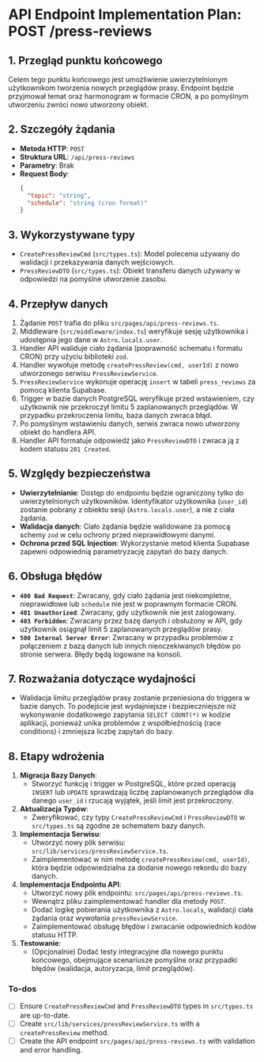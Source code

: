 <!-- f5ce137a-3399-4a71-bacc-563047fa7410 48b58d3a-9ded-45c7-805a-0b8496896295 -->

# API Endpoint Implementation Plan: POST /press-reviews

## 1. Przegląd punktu końcowego

Celem tego punktu końcowego jest umożliwienie uwierzytelnionym użytkownikom tworzenia nowych przeglądów prasy. Endpoint będzie przyjmował temat oraz harmonogram w formacie CRON, a po pomyślnym utworzeniu zwróci nowo utworzony obiekt.

## 2. Szczegóły żądania

- **Metoda HTTP**: `POST`
- **Struktura URL**: `/api/press-reviews`
- **Parametry**: Brak
- **Request Body**:
  ```json
  {
    "topic": "string",
    "schedule": "string (cron format)"
  }
  ```

## 3. Wykorzystywane typy

- `CreatePressReviewCmd` (`src/types.ts`): Model polecenia używany do walidacji i przekazywania danych wejściowych.
- `PressReviewDTO` (`src/types.ts`): Obiekt transferu danych używany w odpowiedzi na pomyślne utworzenie zasobu.

## 4. Przepływ danych

1.  Żądanie `POST` trafia do pliku `src/pages/api/press-reviews.ts`.
2.  Middleware (`src/middleware/index.ts`) weryfikuje sesję użytkownika i udostępnia jego dane w `Astro.locals.user`.
3.  Handler API waliduje ciało żądania (poprawność schematu i formatu CRON) przy użyciu biblioteki `zod`.
4.  Handler wywołuje metodę `createPressReview(cmd, userId)` z nowo utworzonego serwisu `PressReviewService`.
5.  `PressReviewService` wykonuje operację `insert` w tabeli `press_reviews` za pomocą klienta Supabase.
6.  Trigger w bazie danych PostgreSQL weryfikuje przed wstawieniem, czy użytkownik nie przekroczył limitu 5 zaplanowanych przeglądów. W przypadku przekroczenia limitu, baza danych zwraca błąd.
7.  Po pomyślnym wstawieniu danych, serwis zwraca nowo utworzony obiekt do handlera API.
8.  Handler API formatuje odpowiedź jako `PressReviewDTO` i zwraca ją z kodem statusu `201 Created`.

## 5. Względy bezpieczeństwa

- **Uwierzytelnianie**: Dostęp do endpointu będzie ograniczony tylko do uwierzytelnionych użytkowników. Identyfikator użytkownika (`user_id`) zostanie pobrany z obiektu sesji (`Astro.locals.user`), a nie z ciała żądania.
- **Walidacja danych**: Ciało żądania będzie walidowane za pomocą schemy `zod` w celu ochrony przed nieprawidłowymi danymi.
- **Ochrona przed SQL Injection**: Wykorzystanie metod klienta Supabase zapewni odpowiednią parametryzację zapytań do bazy danych.

## 6. Obsługa błędów

- **`400 Bad Request`**: Zwracany, gdy ciało żądania jest niekompletne, nieprawidłowe lub `schedule` nie jest w poprawnym formacie CRON.
- **`401 Unauthorized`**: Zwracany, gdy użytkownik nie jest zalogowany.
- **`403 Forbidden`**: Zwracany przez bazę danych i obsłużony w API, gdy użytkownik osiągnął limit 5 zaplanowanych przeglądów prasy.
- **`500 Internal Server Error`**: Zwracany w przypadku problemów z połączeniem z bazą danych lub innych nieoczekiwanych błędów po stronie serwera. Błędy będą logowane na konsoli.

## 7. Rozważania dotyczące wydajności

- Walidacja limitu przeglądów prasy zostanie przeniesiona do triggera w bazie danych. To podejście jest wydajniejsze i bezpieczniejsze niż wykonywanie dodatkowego zapytania `SELECT COUNT(*)` w kodzie aplikacji, ponieważ unika problemów z współbieżnością (race conditions) i zmniejsza liczbę zapytań do bazy.

## 8. Etapy wdrożenia

1.  **Migracja Bazy Danych**:
    - Stworzyć funkcję i trigger w PostgreSQL, które przed operacją `INSERT` lub `UPDATE` sprawdzają liczbę zaplanowanych przeglądów dla danego `user_id` i rzucają wyjątek, jeśli limit jest przekroczony.
2.  **Aktualizacja Typów**:
    - Zweryfikować, czy typy `CreatePressReviewCmd` i `PressReviewDTO` w `src/types.ts` są zgodne ze schematem bazy danych.
3.  **Implementacja Serwisu**:
    - Utworzyć nowy plik serwisu: `src/lib/services/pressReviewService.ts`.
    - Zaimplementować w nim metodę `createPressReview(cmd, userId)`, która będzie odpowiedzialna za dodanie nowego rekordu do bazy danych.
4.  **Implementacja Endpointu API**:
    - Utworzyć nowy plik endpointu: `src/pages/api/press-reviews.ts`.
    - Wewnątrz pliku zaimplementować handler dla metody `POST`.
    - Dodać logikę pobierania użytkownika z `Astro.locals`, walidacji ciała żądania oraz wywołania `pressReviewService`.
    - Zaimplementować obsługę błędów i zwracanie odpowiednich kodów statusu HTTP.
5.  **Testowanie**:
    - (Opcjonalnie) Dodać testy integracyjne dla nowego punktu końcowego, obejmujące scenariusze pomyślne oraz przypadki błędów (walidacja, autoryzacja, limit przeglądów).

### To-dos

- [ ] Ensure `CreatePressReviewCmd` and `PressReviewDTO` types in `src/types.ts` are up-to-date.
- [ ] Create `src/lib/services/pressReviewService.ts` with a `createPressReview` method.
- [ ] Create the API endpoint `src/pages/api/press-reviews.ts` with validation and error handling.
